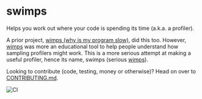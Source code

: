 # swimps
Helps you work out where your code is spending its time (a.k.a. a profiler).

A prior project, [wimps (why is my program slow)](https://github.com/OMGtechy/wimps), did this too. However, [wimps](https://github.com/OMGtechy/wimps) was more an educational tool to help people understand how sampling profilers might work. This is a more serious attempt at making a useful profiler, hence its name, swimps (serious [wimps](https://github.com/OMGtechy/wimps)).

Looking to contribute (code, testing, money or otherwise)? Head on over to [CONTRIBUTING.md](https://github.com/OMGtechy/swimps/blob/master/CONTRIBUTING.md).

![CI](https://github.com/OMGtechy/swimps/workflows/CI/badge.svg)
